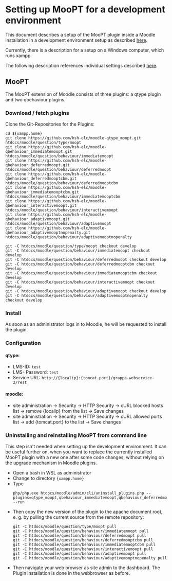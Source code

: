 # Setting up MooPT for a development environment

This document describes a setup of the MooPT plugin inside a Moodle installation in a development environment setup as
described [here](1_setting_up.md).

Currently, there is a description for a setup on a Windows computer, which runs xampp.

The following description references individual settings described [here](1_setting_up.md#Individual-data).

## MooPT

The MooPT extension of Moodle consists of three plugins: a qtype plugin and two qbehaviour plugins.

### Download / fetch plugins

Clone the Git-Repositories for the Plugins:

```
cd ${xampp.home}
git clone https://github.com/hsh-elc/moodle-qtype_moopt.git htdocs/moodle/question/type/moopt
git clone https://github.com/hsh-elc/moodle-qbehaviour_immediatemoopt.git htdocs/moodle/question/behaviour/immediatemoopt
git clone https://github.com/hsh-elc/moodle-qbehaviour_deferredmoopt.git htdocs/moodle/question/behaviour/deferredmoopt
git clone https://github.com/hsh-elc/moodle-qbehaviour_deferredmooptcbm.git htdocs/moodle/question/behaviour/deferredmooptcbm
git clone https://github.com/hsh-elc/moodle-qbehaviour_immediatemooptcbm.git htdocs/moodle/question/behaviour/immediatemooptcbm
git clone https://github.com/hsh-elc/moodle-qbehaviour_interactivemoopt.git htdocs/moodle/question/behaviour/interactivemoopt
git clone https://github.com/hsh-elc/moodle-qbehaviour_adaptivemoopt.git htdocs/moodle/question/behaviour/adaptivemoopt
git clone https://github.com/hsh-elc/moodle-qbehaviour_adaptivemooptnopenalty.git htdocs/moodle/question/behaviour/adaptivemooptnopenalty

git -C htdocs/moodle/question/type/moopt checkout develop
git -C htdocs/moodle/question/behaviour/immediatemoopt checkout develop
git -C htdocs/moodle/question/behaviour/deferredmoopt checkout develop
git -C htdocs/moodle/question/behaviour/deferredmooptcbm checkout develop
git -C htdocs/moodle/question/behaviour/immediatemooptcbm checkout develop
git -C htdocs/moodle/question/behaviour/interactivemoopt checkout develop
git -C htdocs/moodle/question/behaviour/adaptivemoopt checkout develop
git -C htdocs/moodle/question/behaviour/adaptivemooptnopenalty checkout develop
```

### Install

As soon as an administrator logs in to Moodle, he will be requested to install the plugin.

### Configuration

#### qtype:

* LMS-ID: `test`
* LMS- Password: `test`
* Service URL: `http://{localip}:{tomcat.port}/grappa-webservice-2/rest`

#### moodle:

* site administration -> Security -> HTTP Security -> cURL blocked hosts list -> remove {localip} from the list -> Save
  changes
* site administration -> Security -> HTTP Security -> cURL allowed ports list -> add {tomcat.port} to the list -> Save
  changes

### Uninstalling and reinstalling MooPT from command line

This step isn't needed when setting up the development environment. It can be useful further on, when you want to
replace the currently installed MooPT plugin with a new one after some code changes, without relying on the upgrade
mechanism in Moodle plugins.

* Open a bash in WSL as administrator
* Change to directory `{xampp.home}`
* Type
  ```
  php/php.exe htdocs/moodle/admin/cli/uninstall_plugins.php --plugins=qtype_moopt,qbehaviour_immediatemoopt,qbehaviour_deferredmoopt --run
  ```
* Then copy the new version of the plugin to the apache document root, e. g. by pulling the current source from the
  remote repository:
  ```
  git -C htdocs/moodle/question/type/moopt pull
  git -C htdocs/moodle/question/behaviour/immediatemoopt pull
  git -C htdocs/moodle/question/behaviour/deferredmoopt pull
  git -C htdocs/moodle/question/behaviour/deferredmooptcbm pull
  git -C htdocs/moodle/question/behaviour/immediatemooptcbm pull
  git -C htdocs/moodle/question/behaviour/interactivemoopt pull
  git -C htdocs/moodle/question/behaviour/adaptivemoopt pull
  git -C htdocs/moodle/question/behaviour/adaptivemooptnopenalty pull
  ```
* Then navigate your web browser as site admin to the dashboard. The Plugin installation is done in the webbrowser as
  before.




